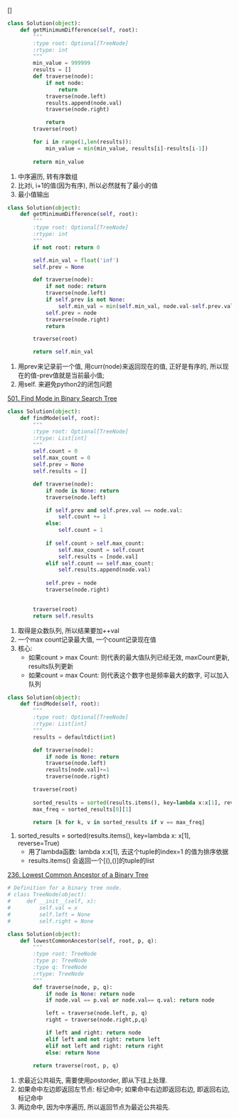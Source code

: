 []
```python
class Solution(object):
    def getMinimumDifference(self, root):
        """
        :type root: Optional[TreeNode]
        :rtype: int
        """
        min_value = 999999
        results = []
        def traverse(node):
            if not node:
                return
            traverse(node.left)
            results.append(node.val)
            traverse(node.right)

            return 
        traverse(root)

        for i in range(1,len(results)):
            min_value = min(min_value, results[i]-results[i-1])
        
        return min_value
```
1. 中序遍历, 转有序数组
2. 比对i, i+1的值(因为有序), 所以必然就有了最小的值
3. 最小值输出

```python
class Solution(object):
    def getMinimumDifference(self, root):
        """
        :type root: Optional[TreeNode]
        :rtype: int
        """
        if not root: return 0

        self.min_val = float('inf')
        self.prev = None

        def traverse(node):
            if not node: return
            traverse(node.left)
            if self.prev is not None:
                self.min_val = min(self.min_val, node.val-self.prev.val)
            self.prev = node
            traverse(node.right)
            return

        traverse(root)

        return self.min_val
```

1. 用prev来记录前一个值, 用curr(node)来返回现在的值, 正好是有序的, 所以现在的值-prev值就是当前最小值;
2. 用self. 来避免python2的闭包问题


[501. Find Mode in Binary Search Tree](https://leetcode.com/problems/find-mode-in-binary-search-tree/description/)
```python
class Solution(object):
    def findMode(self, root):
        """
        :type root: Optional[TreeNode]
        :rtype: List[int]
        """
        self.count = 0
        self.max_count = 0 
        self.prev = None
        self.results = []

        def traverse(node):
            if node is None: return 
            traverse(node.left)

            if self.prev and self.prev.val == node.val:
                self.count += 1
            else:
                self.count = 1
            
            if self.count > self.max_count:
                self.max_count = self.count
                self.results = [node.val]
            elif self.count == self.max_count:
                self.results.append(node.val)
     
            self.prev = node
            traverse(node.right)

        
        traverse(root)
        return self.results
```

1. 取得是众数队列, 所以结果要加++val
2. 一个max count记录最大值, 一个count记录现在值
2. 核心:
    * 如果count >  max Count: 则代表的最大值队列已经无效, maxCount更新, results队列更新
    * 如果count = max Count: 则代表这个数字也是频率最大的数字, 可以加入队列

```python
class Solution(object):
    def findMode(self, root):
        """
        :type root: Optional[TreeNode]
        :rtype: List[int]
        """
        results = defaultdict(int)

        def traverse(node):
            if node is None: return
            traverse(node.left)
            results[node.val]+=1
            traverse(node.right)

        traverse(root)
        
        sorted_results = sorted(results.items(), key=lambda x:x[1], reverse=True)
        max_freq = sorted_results[0][1]

        return [k for k, v in sorted_results if v == max_freq]

```

1. sorted_results = sorted(results.items(), key=lambda x: x[1], reverse=True) 
    * 用了lambda函数: lambda x:x[1], 去这个tuple的index=1 的值为排序依据
    * results.items() 会返回一个[(),()]的tuple的list

[236. Lowest Common Ancestor of a Binary Tree](https://leetcode.com/problems/lowest-common-ancestor-of-a-binary-tree/description/)

```python
# Definition for a binary tree node.
# class TreeNode(object):
#     def __init__(self, x):
#         self.val = x
#         self.left = None
#         self.right = None

class Solution(object):
    def lowestCommonAncestor(self, root, p, q):
        """
        :type root: TreeNode
        :type p: TreeNode
        :type q: TreeNode
        :rtype: TreeNode
        """
        def traverse(node, p, q):
            if node is None: return node
            if node.val == p.val or node.val== q.val: return node

            left = traverse(node.left, p, q)
            right = traverse(node.right,p,q)

            if left and right: return node
            elif left and not right: return left
            elif not left and right: return right
            else: return None
        
        return traverse(root, p, q)
```

1. 求最近公共祖先, 需要使用postorder, 即从下往上处理.
2. 如果命中左边即返回左节点: 标记命中; 如果命中右边即返回右边, 即返回右边, 标记命中
3. 两边命中, 因为中序遍历, 所以返回节点为最近公共祖先.